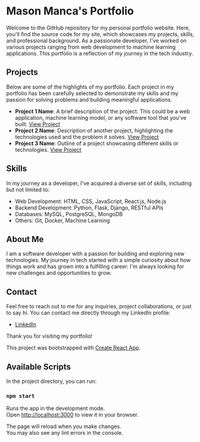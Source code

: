# Mason Manca's Portfolio

Welcome to the GitHub repository for my personal portfolio website. Here, you'll find the source code for my site, which showcases my projects, skills, and professional background. As a passionate developer, I've worked on various projects ranging from web development to machine learning applications. This portfolio is a reflection of my journey in the tech industry.

## Projects

Below are some of the highlights of my portfolio. Each project in my portfolio has been carefully selected to demonstrate my skills and my passion for solving problems and building meaningful applications.

- **Project 1 Name**: A brief description of the project. This could be a web application, machine learning model, or any software tool that you've built. [View Project](#)
- **Project 2 Name**: Description of another project, highlighting the technologies used and the problem it solves. [View Project](#)
- **Project 3 Name**: Outline of a project showcasing different skills or technologies. [View Project](#)

## Skills

In my journey as a developer, I've acquired a diverse set of skills, including but not limited to:

- Web Development: HTML, CSS, JavaScript, React.js, Node.js
- Backend Development: Python, Flask, Django, RESTful APIs
- Databases: MySQL, PostgreSQL, MongoDB
- Others: Git, Docker, Machine Learning

## About Me

I am a software developer with a passion for building and exploring new technologies. My journey in tech started with a simple curiosity about how things work and has grown into a fulfilling career. I'm always looking for new challenges and opportunities to grow.

## Contact

Feel free to reach out to me for any inquiries, project collaborations, or just to say hi. You can contact me directly through my LinkedIn profile:

- [LinkedIn](www.linkedin.com/in/mason-manca-728aa6174)

Thank you for visiting my portfolio!


This project was bootstrapped with [Create React App](https://github.com/facebook/create-react-app).

## Available Scripts

In the project directory, you can run:

### `npm start`

Runs the app in the development mode.\
Open [http://localhost:3000](http://localhost:3000) to view it in your browser.

The page will reload when you make changes.\
You may also see any lint errors in the console.

